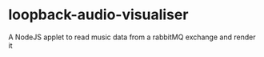 # loopback-audio-visualiser
A NodeJS applet to read music data from a rabbitMQ exchange and render it
